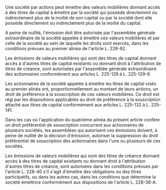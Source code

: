 Une société par actions peut émettre des valeurs mobilières donnant accès à des titres de capital à émettre par la société qui possède directement ou indirectement plus de la moitié de son capital ou par la société dont elle possède directement ou indirectement plus de la moitié du capital.

A peine de nullité, l'émission doit être autorisée par l'assemblée générale extraordinaire de la société appelée à émettre ces valeurs mobilières et par celle de la société au sein de laquelle les droits sont exercés, dans les conditions prévues au premier alinéa de l'article L. 228-92.

Les émissions de valeurs mobilières qui sont des titres de capital donnant accès à d'autres titres de capital existants ou donnant droit à l'attribution de titres de créance, sont autorisées par l'assemblée générale extraordinaire des actionnaires conformément aux articles L. 225-129 à L. 225-129-6.

Les actionnaires de la société appelée à émettre les titres de capital visés au premier alinéa ont, proportionnellement au montant de leurs actions, un droit de préférence à la souscription de ces valeurs mobilières. Ce droit est régi par les dispositions applicables au droit de préférence à la souscription attaché aux titres de capital conformément aux articles L. 225-132 à L. 225-141.

Dans les cas où l'application du quatrième alinéa du présent article confère un droit préférentiel de souscription concurrent aux actionnaires de plusieurs sociétés, les assemblées qui autorisent ces émissions doivent, à peine de nullité de la décision d'émission, autoriser la suppression du droit préférentiel de souscription des actionnaires dans l'une ou plusieurs de ces sociétés.

Les émissions de valeurs mobilières qui sont des titres de créance donnant accès à des titres de capital existants ou donnant droit à l'attribution d'autres titres de créance, sont autorisées dans les conditions prévues par l'article L. 228-40 s'il s'agit d'émettre des obligations ou des titres participatifs, ou dans les autres cas, dans les conditions que détermine la société émettrice conformément aux dispositions de l'article L. 228-36-A.
